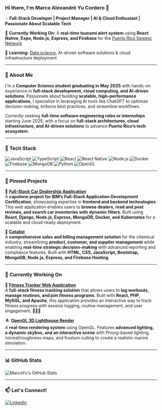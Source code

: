 ### Hi there, I'm Marco Alexandré Yu Cordero 👋

💡 **Full-Stack Developer | Project Manager | AI & Cloud Enthusiast | Passionate About Scalable Tech**

🔭 **Currently Working On:** A **real-time tsunami alert system** using **React Native, Expo, Node.js, Express, and Firebase** for the [Puerto Rico Seismic Network](https://redsismica.uprm.edu/index.php)

🌱 **Learning:** [Data science](https://www.coursera.org/professional-certificates/ibm), AI-driven software solutions & cloud infrastructure deployment

---

### 🚀 **About Me**
I'm a **Computer Science student graduating in May 2025** with hands-on experience in **full-stack development, cloud computing, and AI-driven solutions**. Passionate about building **scalable, high-performance applications**, I specialize in leveraging AI tools like ChatGPT to optimize decision-making, enforce best practices, and streamline workflows.  

Currently seeking **full-time software engineering roles or internships** starting June 2025, with a focus on **full-stack architectures, cloud infrastructure, and AI-driven solutions** to advance **Puerto Rico’s tech ecosystem**.

---

### 🚀 **Tech Stack**
![JavaScript](https://img.shields.io/badge/JavaScript-F7DF1E?style=for-the-badge&logo=javascript&logoColor=black)
![TypeScript](https://img.shields.io/badge/TypeScript-3178C6?style=for-the-badge&logo=typescript&logoColor=white)
![React](https://img.shields.io/badge/React-20232A?style=for-the-badge&logo=react&logoColor=61DAFB)
![React Native](https://img.shields.io/badge/React_Native-20232A?style=for-the-badge&logo=react&logoColor=61DAFB)
![Node.js](https://img.shields.io/badge/Node.js-43853D?style=for-the-badge&logo=node.js&logoColor=white)
![Docker](https://img.shields.io/badge/Docker-2496ED?style=for-the-badge&logo=docker&logoColor=white)
![Firebase](https://img.shields.io/badge/Firebase-FFCA28?style=for-the-badge&logo=firebase&logoColor=black)
![MongoDB](https://img.shields.io/badge/MongoDB-4EA94B?style=for-the-badge&logo=mongodb&logoColor=white)
![Python](https://img.shields.io/badge/Python-3776AB?style=for-the-badge&logo=python&logoColor=white)
![OpenGL](https://img.shields.io/badge/OpenGL-5586A4?style=for-the-badge&logo=opengl&logoColor=white)

---

### 📌 **Pinned Projects**
🚗 **[Full-Stack Car Dealership Application](https://github.com/marcoyuuu/xrwvm-fullstack_developer_capstone)**  
A **capstone project for IBM’s Full-Stack Application Development Certification**, showcasing expertise in **frontend and backend technologies**. This web application enables users to **browse dealers, read and post reviews, and search car inventories with dynamic filters**. Built using **React, Django, Node.js, Express, MongoDB, Docker, and Kubernetes** for a scalable and cloud-ready deployment.

🔬 **[Catalist](https://github.com/marcoyuuu/Catalist)**  
A **comprehensive sales and billing management solution** for the chemical industry, streamlining **product, customer, and supplier management** while enabling **real-time strategic decision-making** with advanced reporting and compliance features. Built with **HTML, CSS, JavaScript, Bootstrap, MongoDB, Node.js, Express, and Firebase Hosting**.

---

### 📌 **Currently Working On**
💪 **[Fitness Tracker Web Application](https://github.com/marcoyuuu/Fitness_Tracker_DB)**  
A **full-stack fitness tracking solution** that allows users to **log workouts, manage routines, and join fitness programs**. Built with **React, PHP, MySQL, and Apache**, this application provides an interactive way to track fitness progress with session logging, routine management, and user engagement. 🏋️‍♂️💪


🏝 **[OpenGL 3D Lighthouse Render](https://github.com/marcoyuuu/Examen-Final-Proyecto-paper-ACM-SIGGRAPH)**  
A **real-time rendering system** using OpenGL. Features **advanced lighting, a dynamic skybox, and an interactive scene** with Phong-based lighting, normal/roughness maps, and frustum culling to create a realistic marine simulation.

---

### 📊 **GitHub Stats**
![MarcoYu's GitHub Stats](https://github-readme-stats.vercel.app/api?username=marcoyuuu&show_icons=true&theme=tokyonight)

---

### 📫 **Let's Connect!**
[![LinkedIn](https://img.shields.io/badge/LinkedIn-0077B5?style=for-the-badge&logo=linkedin&logoColor=white)](https://www.linkedin.com/in/marco-yu-cordero-2315541b3/)
